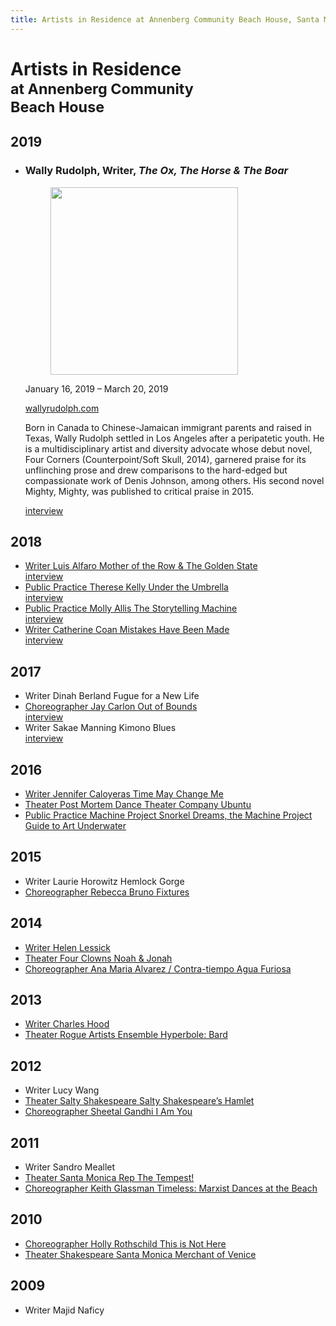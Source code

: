 ```yaml
---
title: Artists in Residence at Annenberg Community Beach House, Santa Monica
---
```


Artists in Residence<br /><small>at Annenberg Community<br />Beach House</small>
=====================================================

2019
----

<div class="artists" markdown="1">

*   ### Wally Rudolph, Writer, _The Ox, The Horse & The Boar_
    
    <figure><img src="/uploads/wally-rudolph.png" height="300" alt="" /></figure>
    
    January 16, 2019 – March 20, 2019
    
    [wallyrudolph.com](https://www.wallyrudolph.com/)  
    
    Born in Canada to Chinese-Jamaican immigrant parents and raised in Texas, Wally Rudolph settled in Los Angeles after a peripatetic youth. He is a multidisciplinary artist and diversity advocate whose debut novel, Four Corners (Counterpoint/Soft Skull, 2014), garnered praise for its unflinching prose and drew comparisons to the hard-edged but compassionate work of Denis Johnson, among others. His second novel Mighty, Mighty, was published to critical praise in 2015.
    
    [interview](https://www.santamonica.gov/blog/meet-spring-2019-beach-house-writer-in-residence-wally-rudolph)
  
</div>

2018
----

*   [Writer Luis Alfaro Mother of the Row & The Golden State](https://dramaticarts.usc.edu/luis-alfaro/)  
  [interview](https://www.santamonica.gov/press/2018/01/17/playwright-luis-alfaro-named-writer-in-residence-at-the-annenberg-community-beach-house)
*   [Public Practice Therese Kelly Under the Umbrella](http://www.theresekelly.com/)  
  [interview](https://www.santamonica.gov/blog/architect-and-social-practice-artist-therese-kelly-to-lead-tours-illuminating-our-relationship-with-water)
*   [Public Practice Molly Allis The Storytelling Machine](https://www.mollyallis.com/)  
  [interview](https://www.santamonica.gov/blog/artist-molly-allis-focuses-on-accessibility-and-joy-in-her-process)
*   [Writer Catherine Coan Mistakes Have Been Made](https://catherinecoan.com/)  
  [interview](https://beachhouseair.blogspot.com/2018/12/following-and-reconciling-different.html)

2017
----

*   Writer Dinah Berland Fugue for a New Life
*   [Choreographer Jay Carlon Out of Bounds](https://www.jaycarlon.com/)  
  [interview](https://www.santamonica.gov/blog/artist-jay-carlon-explores-migration-and-displacement-through-dance-at-the-beach-house)
*   Writer Sakae Manning Kimono Blues  
  [interview](https://www.santamonica.gov/blog/writer-sakae-manning-forges-alliances-between-women-of-color-through-storytelling)

2016
----

*   [Writer Jennifer Caloyeras Time May Change Me](http://www.jennifercaloyeras.com/)
*   [Theater Post Mortem Dance Theater Company Ubuntu](http://postmortemmovement.wixsite.com/)
*   [Public Practice Machine Project Snorkel Dreams, the Machine Project Guide to Art Underwater](https://machineproject.com/2016/projects/snorkel-dreams-a-machine-project-guide-to-art-underwater/)

2015
----

*   Writer Laurie Horowitz Hemlock Gorge
*   [Choreographer Rebecca Bruno Fixtures](https://www.rebeccabruno.net/)

2014
----

*   [Writer Helen Lessick](http://helenlessick.net/)
*   [Theater Four Clowns Noah & Jonah](http://fourclowns.org/)
*   [Choreographer Ana Maria Alvarez / Contra-tiempo Agua Furiosa](http://www.contra-tiempo.org/)

2013
----

*   [Writer Charles Hood](https://charleshoodbooks.viewbook.com/)
*   [Theater Rogue Artists Ensemble Hyperbole: Bard](https://www.rogueartists.org/)

2012
----

*   Writer Lucy Wang
*   [Theater Salty Shakespeare Salty Shakespeare’s Hamlet](http://www.saltyshakespeare.org/)
*   [Choreographer Sheetal Gandhi I Am You](http://sheetalgandhi.com/)

2011
----

*   Writer Sandro Meallet
*   [Theater Santa Monica Rep The Tempest!](https://www.santamonicarep.org/)
*   [Choreographer Keith Glassman Timeless: Marxist Dances at the Beach](http://www.keithglassman.org/)

2010
----

*   [Choreographer Holly Rothschild This is Not Here](http://strangeandelegant.com/)
*   [Theater Shakespeare Santa Monica Merchant of Venice](http://notmanapart.com/shakespeare-santa-monica)

2009
----

*   Writer Majid Naficy
